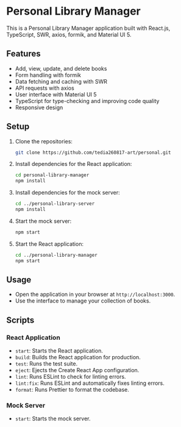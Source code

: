 # Personal Library Manager

This is a Personal Library Manager application built with React.js, TypeScript, SWR, axios, formik, and Material UI 5.

## Features

- Add, view, update, and delete books
- Form handling with formik
- Data fetching and caching with SWR
- API requests with axios
- User interface with Material UI 5
- TypeScript for type-checking and improving code quality
- Responsive design

## Setup

1. Clone the repositories:

   ```bash
   git clone https://github.com/tedia260817-art/personal.git
   ```

2. Install dependencies for the React application:

   ```bash
   cd personal-library-manager
   npm install
   ```

3. Install dependencies for the mock server:

   ```bash
   cd ../personal-library-server
   npm install
   ```

4. Start the mock server:

   ```bash
   npm start
   ```

5. Start the React application:
   ```bash
   cd ../personal-library-manager
   npm start
   ```

## Usage

- Open the application in your browser at `http://localhost:3000`.
- Use the interface to manage your collection of books.

## Scripts

### React Application

- `start`: Starts the React application.
- `build`: Builds the React application for production.
- `test`: Runs the test suite.
- `eject`: Ejects the Create React App configuration.
- `lint`: Runs ESLint to check for linting errors.
- `lint:fix`: Runs ESLint and automatically fixes linting errors.
- `format`: Runs Prettier to format the codebase.

### Mock Server

- `start`: Starts the mock server.
